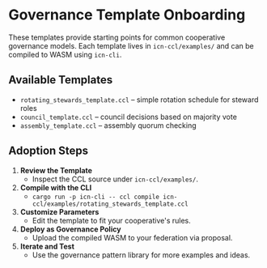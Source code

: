 # Governance Template Onboarding

These templates provide starting points for common cooperative governance models. Each template lives in `icn-ccl/examples/` and can be compiled to WASM using `icn-cli`.

## Available Templates

- `rotating_stewards_template.ccl` – simple rotation schedule for steward roles
- `council_template.ccl` – council decisions based on majority vote
- `assembly_template.ccl` – assembly quorum checking

## Adoption Steps

1. **Review the Template**
   - Inspect the CCL source under `icn-ccl/examples/`.
2. **Compile with the CLI**
   - `cargo run -p icn-cli -- ccl compile icn-ccl/examples/rotating_stewards_template.ccl`
3. **Customize Parameters**
   - Edit the template to fit your cooperative's rules.
4. **Deploy as Governance Policy**
   - Upload the compiled WASM to your federation via proposal.
5. **Iterate and Test**
   - Use the governance pattern library for more examples and ideas.
